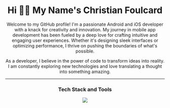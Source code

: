 <h1 align="center">Hi 👋🏽 My Name's Christian Foulcard</h1>

 <p align="center">
Welcome to my GitHub profile! I'm a passionate Android and iOS developer with a knack for creativity and innovation. My journey in mobile app development has been fueled by a deep love for crafting intuitive and engaging user experiences. Whether it's designing sleek interfaces or optimizing performance, I thrive on pushing the boundaries of what's possible. 
  </p>

 <p align="center">
  As a developer, I believe in the power of code to transform ideas into reality. I am constantly exploring new technologies and love translating a thought into something amazing.
 </p>


<hr>
<h3 align="center">Tech Stack and Tools</h4>
<p align="center">
   <a href="https://skillicons.dev">
        <img src="https://skillicons.dev/icons?i=kotlin,swift,java,python,androidstudio,gradle,graphql,ktor,aws,bitbucket,figma,xd,postman,firebase,git,theme=dark" />
      </a>
</p>

 
 <!-- [![Top Langs](https://github-readme-stats.vercel.app/api/top-langs/?username=cfoulcard)](https://github.com/cfoulcard) -->
